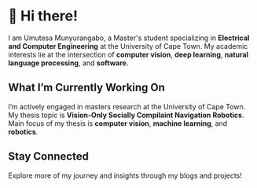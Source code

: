 
# 👋 Hi there! 

I am Umutesa Munyurangabo, a Master's student specializing in **Electrical and Computer Engineering** at the University of Cape Town. My academic interests lie at the intersection of **computer vision**, **deep learning**, **natural language processing**, and **software**.

##  What I’m Currently Working On  
I’m actively engaged in masters research at the University of Cape Town. My thesis topic is **Vision-Only Socially Compilaint Navigation Robotics**. Main focus of my thesis is **computer vision**, **machine learning**, and **robotics**.

##  Stay Connected  
Explore more of my journey and insights through my blogs and projects! 

